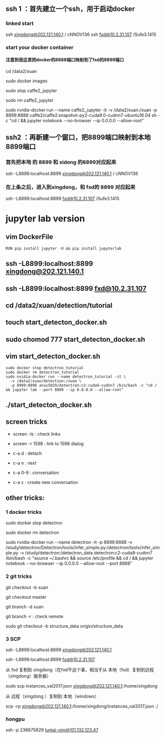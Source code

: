 
## ssh 1 ：首先建立一个ssh，用于启动docker
### linked start

  ssh xingdong@202.121.140.1 / cNNOV136
  ssh fxd@10.2.31.107 /Sufe3.1415

### start your docker container
  #### 注意到我这里把docker的8888端口映射到了fxd的8899端口
  cd /data2/xuan
  
  sudo docker images
  
  sudo stop caffe2_jupyter
  
  sudo rm caffe2_jupyter
  
  sudo nvidia-docker run --name caffe2_jupyter -it -v /data2/xuan:/xuan -p 8899:8888 caffe2/caffe2:snapshot-py2-cuda9.0-cudnn7-ubuntu16.04 sh  -c "cd / && jupyter notebook --no-browser --ip 0.0.0.0 --allow-root"


## ssh2  ：再新建一个窗口，把8899端口映射到本地8899端口

  ### 首先把本地 的 8899 和 xidong 的8899对应起来
  ssh -L8899:localhost:8899 xingdong@202.121.140.1 / cNNOV136
  ### 在上条之后，进入到xingdong，和 fxd的 8899 对应起来
  ssh -L8899:localhost:8899 fxd@10.2.31.107  /Sufe3.1415


# jupyter lab version

## vim DockerFile
```
RUN pip install jupyter -U && pip install jupyterlab

```

## ssh -L8899:localhost:8899 xingdong@202.121.140.1
## ssh -L8899:localhost:8899 fxd@10.2.31.107
## cd /data2/xuan/detection/tutorial
## touch start_detecton_docker.sh
## sudo chomod 777 start_detecton_docker.sh
## vim start_detecton_docker.sh
  ```
  sudo docker stop detectron_tutorial
  sudo docker rm detectron_tutorial
  sudo nvidia-docker run --name detectron_tutorial -it \
    -v /data2/xuan/detection:/xuan \
    -p 8999:8899 anxu5829/detectron:c2-cuda9-cudnn7 /bin/bash -c "cd / && jupyter lab --port 8899 --ip 0.0.0.0 --allow-root"
 
  ```
## ./start_detecton_docker.sh


## screen tricks

- screen -ls  : check links

- screen -r 1598 : link to 1598 dialog

- c-a d : detach

- c-a n : next

- c-a 0-9 : conversation

- c-a c : create new conversation






## other tricks:

### 1 docker tricks

  sudo docker stop detectron
  
  sudo docker rm detectron
  
  sudo nvidia-docker run  --name detectron -it -p 8899:8888 -v /study/detectron/Detectron/tools/infer_simple.py:/detectron/tools/infer_simple.py   -v /study/detectron:/detectron_data  detectron:c2-cuda9-cudnn7   /bin/bash   -c "source ~/.bashrc && source /etc/profile && cd / && jupyter notebook --no-browser --ip 0.0.0.0 --allow-root --port 8888"



### 2 git tricks 
  
  git checkout -b xuan
  
  git checkout master
  
  git branch -d xuan


  git branch -r : check remote 
  
  sudo git checkout -b structure_data origin/structure_data


### 3 SCP

ssh -L8899:localhost:8899 xingdong@202.121.140.1

ssh -L8899:localhost:8899 fxd@10.2.31.107

从 fxd 复制到 xingdong（在fxd干这个事，相当于从 本地（fxd）复制到远程（xingdong）服务器）

sudo scp instances_val2017.json xingdong@202.121.140.1:/home/xingdong

从 远程（xingdong ）复制到 本地（windows）

scp  -rp  xingdong@202.121.140.1:/home/xingdong/instances_val2017.json  ./


### hongpu
 ssh -p 236675829 luntai-vim@101.132.123.47

